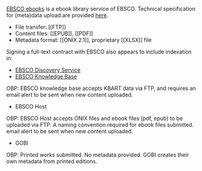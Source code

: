 [EBSCO ebooks](https://www.ebsco.com/products/ebooks) is a ebook library service of EBSCO. Technical specification for (meta)data upload are provided [here](https://www.ebsco.com/publisher-support/ebooks).

* File transfer: [[FTP]]
* Content files: [[EPUB]], [[PDF]]
* Metadata format: [[ONIX 2.1]], proprietary [[XLSX]] file

Signing a full-text contract with EBSCO also appears to include indexation in:
* [EBSCO Discovery Service](https://www.ebsco.com/publisher-support/discovery)
* [EBSCO Knowledge Base](https://www.ebsco.com/publisher-support/knowledge-base)

OBP: EBSCO knowledge base accepts KBART data via FTP, and requires an email alert to be sent when new content uploaded.

* EBSCO Host

OBP: EBSCO Host accepts ONIX files and ebook files (pdf, epub) to be uploaded via FTP. A naming convention required for ebook files submitted. email alert to be sent when new content uploaded.

* GOBI

OBP: Printed works submitted. No metadata provided. GOBI creates their own metadata from printed editions.
